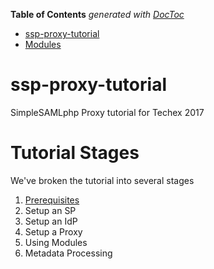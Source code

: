 <!-- START doctoc generated TOC please keep comment here to allow auto update -->
<!-- DON'T EDIT THIS SECTION, INSTEAD RE-RUN doctoc TO UPDATE -->
**Table of Contents**  *generated with [DocToc](https://github.com/thlorenz/doctoc)*

- [ssp-proxy-tutorial](#ssp-proxy-tutorial)
- [Modules](#modules)

<!-- END doctoc generated TOC please keep comment here to allow auto update -->

# ssp-proxy-tutorial
SimpleSAMLphp Proxy tutorial for Techex 2017


# Tutorial Stages

We've broken the tutorial into several stages

1. [Prerequisites](0_Prereqs)
2. Setup an SP
3. Setup an IdP
4. Setup a Proxy
5. Using Modules
6. Metadata Processing